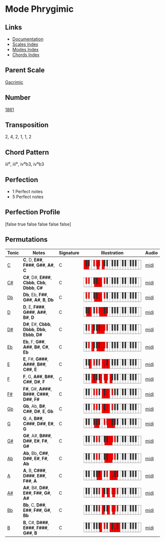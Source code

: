 # Mode Phrygimic

## Links

- [Documentation](README.md)
- [Scales Index](Scales.md)
- [Modes Index](Modes.md)
- [Chords Index](Chords.md)

## Parent Scale

[Gacrimic](ScaleGacrimic.md)

## Number

[1861](https://ianring.com/musictheory/scales/1861)

## Transposition

2, 4, 2, 1, 1, 2

## Chord Pattern

iii⁰, iii⁰, iv⁰b3, iv⁰b3

## Perfection

- 1 Perfect notes
- 5 Perfect notes

## Perfection Profile

[false true false false false false]

## Permutations

| Tonic | Notes | Signature | Illustration | Audio |
|-------|-------|-----------|--------------|-------|
| [C](ModeCNaturalPhrygimic.md) | **C**, D, **E##**, **F###**, **G##**, **A#**, **C** | C | ![CNaturalPhrygimic](ModeCNaturalPhrygimic.png) | [midi](https://github.com/edipermadi/music/blob/main/docs/ModeCNaturalPhrygimic.mid?raw=true) |
| [C#](ModeCSharpPhrygimic.md) | **C#**, D#, **E###**, **Cbbb**, **Cbb**, **Dbbb**, **C#** | C | ![CSharpPhrygimic](ModeCSharpPhrygimic.png) | [midi](https://github.com/edipermadi/music/blob/main/docs/ModeCSharpPhrygimic.mid?raw=true) |
| [Db](ModeDFlatPhrygimic.md) | **Db**, Eb, **F##**, **G##**, **A#**, **B**, **Db** | C | ![DFlatPhrygimic](ModeDFlatPhrygimic.png) | [midi](https://github.com/edipermadi/music/blob/main/docs/ModeDFlatPhrygimic.mid?raw=true) |
| [D](ModeDNaturalPhrygimic.md) | **D**, E, **F###**, **G###**, **A##**, **B#**, **D** | C | ![DNaturalPhrygimic](ModeDNaturalPhrygimic.png) | [midi](https://github.com/edipermadi/music/blob/main/docs/ModeDNaturalPhrygimic.mid?raw=true) |
| [D#](ModeDSharpPhrygimic.md) | **D#**, E#, **Cbbb**, **Dbbb**, **Dbb**, **Ebbb**, **D#** | C | ![DSharpPhrygimic](ModeDSharpPhrygimic.png) | [midi](https://github.com/edipermadi/music/blob/main/docs/ModeDSharpPhrygimic.mid?raw=true) |
| [Eb](ModeEFlatPhrygimic.md) | **Eb**, F, **G##**, **A##**, **B#**, **C#**, **Eb** | C | ![EFlatPhrygimic](ModeEFlatPhrygimic.png) | [midi](https://github.com/edipermadi/music/blob/main/docs/ModeEFlatPhrygimic.mid?raw=true) |
| [E](ModeENaturalPhrygimic.md) | **E**, F#, **G###**, **A###**, **B##**, **C##**, **E** | C | ![ENaturalPhrygimic](ModeENaturalPhrygimic.png) | [midi](https://github.com/edipermadi/music/blob/main/docs/ModeENaturalPhrygimic.mid?raw=true) |
| [F](ModeFNaturalPhrygimic.md) | **F**, G, **A##**, **B##**, **C##**, **D#**, **F** | C | ![FNaturalPhrygimic](ModeFNaturalPhrygimic.png) | [midi](https://github.com/edipermadi/music/blob/main/docs/ModeFNaturalPhrygimic.mid?raw=true) |
| [F#](ModeFSharpPhrygimic.md) | **F#**, G#, **A###**, **B###**, **C###**, **D##**, **F#** | C | ![FSharpPhrygimic](ModeFSharpPhrygimic.png) | [midi](https://github.com/edipermadi/music/blob/main/docs/ModeFSharpPhrygimic.mid?raw=true) |
| [Gb](ModeGFlatPhrygimic.md) | **Gb**, Ab, **B#**, **C##**, **D#**, **E**, **Gb** | C | ![GFlatPhrygimic](ModeGFlatPhrygimic.png) | [midi](https://github.com/edipermadi/music/blob/main/docs/ModeGFlatPhrygimic.mid?raw=true) |
| [G](ModeGNaturalPhrygimic.md) | **G**, A, **B##**, **C###**, **D##**, **E#**, **G** | C | ![GNaturalPhrygimic](ModeGNaturalPhrygimic.png) | [midi](https://github.com/edipermadi/music/blob/main/docs/ModeGNaturalPhrygimic.mid?raw=true) |
| [G#](ModeGSharpPhrygimic.md) | **G#**, A#, **B###**, **D##**, **E#**, **F#**, **G#** | C | ![GSharpPhrygimic](ModeGSharpPhrygimic.png) | [midi](https://github.com/edipermadi/music/blob/main/docs/ModeGSharpPhrygimic.mid?raw=true) |
| [Ab](ModeAFlatPhrygimic.md) | **Ab**, Bb, **C##**, **D##**, **E#**, **F#**, **Ab** | C | ![AFlatPhrygimic](ModeAFlatPhrygimic.png) | [midi](https://github.com/edipermadi/music/blob/main/docs/ModeAFlatPhrygimic.mid?raw=true) |
| [A](ModeANaturalPhrygimic.md) | **A**, B, **C###**, **D###**, **E##**, **F##**, **A** | C | ![ANaturalPhrygimic](ModeANaturalPhrygimic.png) | [midi](https://github.com/edipermadi/music/blob/main/docs/ModeANaturalPhrygimic.mid?raw=true) |
| [A#](ModeASharpPhrygimic.md) | **A#**, B#, **D##**, **E##**, **F##**, **G#**, **A#** | C | ![ASharpPhrygimic](ModeASharpPhrygimic.png) | [midi](https://github.com/edipermadi/music/blob/main/docs/ModeASharpPhrygimic.mid?raw=true) |
| [Bb](ModeBFlatPhrygimic.md) | **Bb**, C, **D##**, **E##**, **F##**, **G#**, **Bb** | C | ![BFlatPhrygimic](ModeBFlatPhrygimic.png) | [midi](https://github.com/edipermadi/music/blob/main/docs/ModeBFlatPhrygimic.mid?raw=true) |
| [B](ModeBNaturalPhrygimic.md) | **B**, C#, **D###**, **E###**, **F###**, **G##**, **B** | C | ![BNaturalPhrygimic](ModeBNaturalPhrygimic.png) | [midi](https://github.com/edipermadi/music/blob/main/docs/ModeBNaturalPhrygimic.mid?raw=true) |
